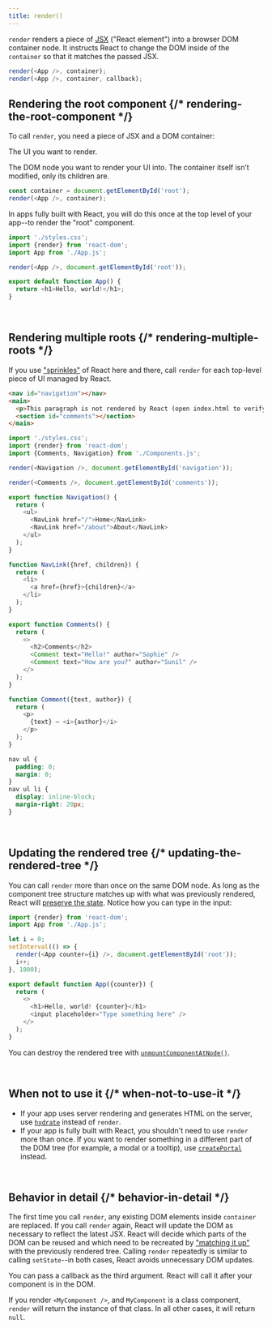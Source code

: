 ```yaml
---
title: render()
---
```


<Intro>

`render` renders a piece of [JSX](/learn/writing-markup-with-jsx) ("React element") into a browser DOM container node. It instructs React to change the DOM inside of the `container` so that it matches the passed JSX.

```js
render(<App />, container);
render(<App />, container, callback);
```

</Intro>

## Rendering the root component {/* rendering-the-root-component */}

To call `render`, you need a piece of JSX and a DOM container:

<APIAnatomy>

<AnatomyStep title="React element">

The UI you want to render.

</AnatomyStep>

<AnatomyStep title="DOM container">

The DOM node you want to render your UI into. The container itself isn’t modified, only its children are.

</AnatomyStep>

```js [[1, 2, "<App />"], [2, 2, "container"]]
const container = document.getElementById('root');
render(<App />, container);
```

</APIAnatomy>

In apps fully built with React, you will do this once at the top level of your app--to render the "root" component.

<Sandpack>

```js index.js active
import './styles.css';
import {render} from 'react-dom';
import App from './App.js';

render(<App />, document.getElementById('root'));
```

```js App.js
export default function App() {
  return <h1>Hello, world!</h1>;
}
```

</Sandpack>

<br />

## Rendering multiple roots {/* rendering-multiple-roots */}

If you use ["sprinkles"](/learn/add-react-to-a-website) of React here and there, call `render` for each top-level piece of UI managed by React.

<Sandpack>

```html public/index.html
<nav id="navigation"></nav>
<main>
  <p>This paragraph is not rendered by React (open index.html to verify).</p>
  <section id="comments"></section>
</main>
```

```js index.js active
import './styles.css';
import {render} from 'react-dom';
import {Comments, Navigation} from './Components.js';

render(<Navigation />, document.getElementById('navigation'));

render(<Comments />, document.getElementById('comments'));
```

```js Components.js
export function Navigation() {
  return (
    <ul>
      <NavLink href="/">Home</NavLink>
      <NavLink href="/about">About</NavLink>
    </ul>
  );
}

function NavLink({href, children}) {
  return (
    <li>
      <a href={href}>{children}</a>
    </li>
  );
}

export function Comments() {
  return (
    <>
      <h2>Comments</h2>
      <Comment text="Hello!" author="Sophie" />
      <Comment text="How are you?" author="Sunil" />
    </>
  );
}

function Comment({text, author}) {
  return (
    <p>
      {text} — <i>{author}</i>
    </p>
  );
}
```

```css
nav ul {
  padding: 0;
  margin: 0;
}
nav ul li {
  display: inline-block;
  margin-right: 20px;
}
```

</Sandpack>

<br />

## Updating the rendered tree {/* updating-the-rendered-tree */}

You can call `render` more than once on the same DOM node. As long as the component tree structure matches up with what was previously rendered, React will [preserve the state](/learn/preserving-and-resetting-state). Notice how you can type in the input:

<Sandpack>

```js index.js active
import {render} from 'react-dom';
import App from './App.js';

let i = 0;
setInterval(() => {
  render(<App counter={i} />, document.getElementById('root'));
  i++;
}, 1000);
```

```js App.js
export default function App({counter}) {
  return (
    <>
      <h1>Hello, world! {counter}</h1>
      <input placeholder="Type something here" />
    </>
  );
}
```

</Sandpack>

You can destroy the rendered tree with [`unmountComponentAtNode()`](TODO).

<br />

## When not to use it {/* when-not-to-use-it */}

- If your app uses server rendering and generates HTML on the server, use [`hydrate`](TODO) instead of `render`.
- If your app is fully built with React, you shouldn't need to use `render` more than once. If you want to render something in a different part of the DOM tree (for example, a modal or a tooltip), use [`createPortal`](TODO) instead.

<br />

## Behavior in detail {/* behavior-in-detail */}

The first time you call `render`, any existing DOM elements inside `container` are replaced. If you call `render` again, React will update the DOM as necessary to reflect the latest JSX. React will decide which parts of the DOM can be reused and which need to be recreated by ["matching it up"](/learn/preserving-and-resetting-state) with the previously rendered tree. Calling `render` repeatedly is similar to calling `setState`--in both cases, React avoids unnecessary DOM updates.

You can pass a callback as the third argument. React will call it after your component is in the DOM.

If you render `<MyComponent />`, and `MyComponent` is a class component, `render` will return the instance of that class. In all other cases, it will return `null`.
